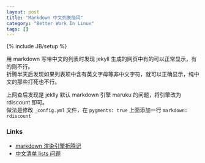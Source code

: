 ```yaml
---
layout: post
title: "Markdown 中文列表抽风"
category: "Better Work In Linux"
tags: []
---
```

{% include JB/setup %}

用 markdown 写带中文的列表时发现 jekyll 生成的网页中有的可以正常显示，有的则不行。   
折腾半天后发现如果列表项中含有英文字母等非中文字符，就可以正确显示，纯中文的那些打死也不行。

上网查后发现是 jeklly 默认 markdown 引擎 maruku 的问题，将引擎改为 rdiscount 即可。  
做法是修改 `_config.yml` 文件，在 `pygments: true` 上面添加一行 `markdown: rdiscount`

### Links

*   [markdown 渲染引擎折腾记](http://www.douban.com/note/147668553/)
*   [中文清单 lists 问题](http://www.v2ex.com/t/28800)
